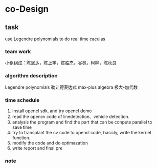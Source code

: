 # co-Design

## task
use Legendre polynomials to do real time caculas

### team work
小组组成：陈坚达，陈上宇，陈胜杰，谷枫，柯柳，陈秋良  


### algorithm description
Legendre polynomials 勒让德表达式
max-plus algebra 极大-加代数

### time schedule
1. install opencl sdk, and try opencl demo
2. read the opencv code of linedetection、vehicle detection.
3. analysis the program and find the part that can be conpute parallel to save time
4. try to transplant the cv code to opencl code, basicly, write the kernel function.
5. modify the code and do optimazation
6. write report and final pre

### note

